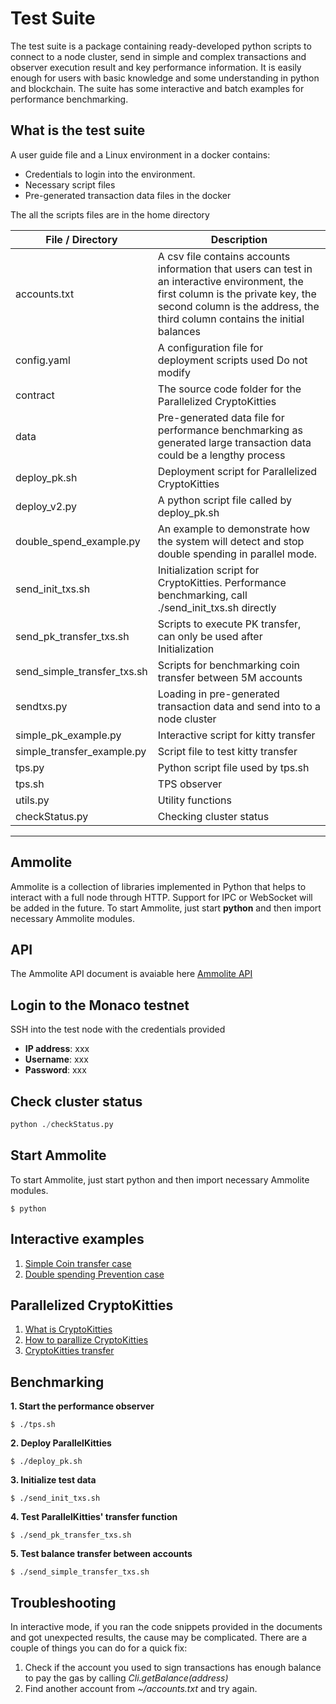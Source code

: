 # Test Suite
The test suite is a package containing ready-developed python scripts to connect to a node cluster, send in simple and complex transactions and observer execution result and key performance information. It is easily enough for users with basic knowledge and some understanding in python and blockchain. The suite has some interactive and batch examples for performance benchmarking.

## What is the test suite
A user guide file and a Linux environment in a docker contains:
   *	Credentials to login into the environment. 
   *	Necessary script files
   *	Pre-generated transaction data files in the docker

The all the scripts files are in the home directory

|File / Directory |    Description|
|---|---|
|accounts.txt                |A csv file contains accounts information that users can test in an interactive environment, the first column is the private key, the second column is the address, the third column contains the initial balances|
|config.yaml                 |A configuration file for deployment scripts used Do not modify|
|contract                    |The source code folder for the Parallelized CryptoKitties|
|data                        |Pre-generated data file for performance benchmarking as generated large transaction data could be a lengthy process|
|deploy_pk.sh                |Deployment script for Parallelized CryptoKitties|
|deploy_v2.py                |A python script file called by deploy_pk.sh                 |
|double_spend_example.py     |An example to demonstrate how the system will detect and stop double spending in parallel mode. |
|send_init_txs.sh            |Initialization script for CryptoKitties. Performance benchmarking, call ./send_init_txs.sh directly|
|send_pk_transfer_txs.sh     |Scripts to  execute PK transfer, can only be used after Initialization|
|send_simple_transfer_txs.sh |Scripts for benchmarking coin transfer between 5M accounts|
|sendtxs.py                  |Loading in pre-generated transaction data and send into to a node cluster|
|simple_pk_example.py        |Interactive script for kitty transfer|
|simple_transfer_example.py  |Script file to test kitty transfer|
|tps.py                      |Python script file used by tps.sh|
|tps.sh                      |TPS observer|
|utils.py                    |Utility functions|    
|checkStatus.py              |Checking cluster status |


---
## Ammolite 
Ammolite is a collection of libraries implemented in Python that helps to interact with a full node through HTTP. Support for IPC or WebSocket will be added in the future. To start Ammolite, just start **python** and then import necessary Ammolite modules.

## API
The Ammolite API document is avaiable here [Ammolite API](https://github.com/arcology-network/documents/blob/main/ammolite-API)

## Login to the Monaco testnet 
SSH into the test node with the credentials provided
* **IP address**: xxx
* **Username**: xxx
* **Password**: xxx

## Check cluster status
```python
python ./checkStatus.py
```

## Start Ammolite
To start Ammolite, just start python and then import necessary Ammolite modules.
```shell
$ python
```

## Interactive examples
   1. [Simple Coin transfer case](https://github.com/arcology-network/documents/blob/main/simple-coin-transfer.md)
   2. [Double spending Prevention case](https://github.com/arcology-network/documents/blob/main/Double-Spend-Example-Prevention.md)

## Parallelized CryptoKitties 
   1. [What is CryptoKitties](https://en.wikipedia.org/wiki/CryptoKitties)
   2. [How to parallize CryptoKitties](https://github.com/arcology-network/documents/blob/main/Parallel-Kitties.md)
   3. [CryptoKitties transfer](https://github.com/arcology-network/documents/blob/main/Simple-PK-Example.md)
   
## Benchmarking
**1. Start the performance observer**
```shell
$ ./tps.sh
```

**2. Deploy ParallelKitties**
```shell
$ ./deploy_pk.sh
```

**3. Initialize test data**
```shell
$ ./send_init_txs.sh
```

**4. Test ParallelKitties' transfer function**
```shell
$ ./send_pk_transfer_txs.sh
```

**5. Test balance transfer between accounts**
```shell
$ ./send_simple_transfer_txs.sh
```

## Troubleshooting

In interactive mode, if you ran the code snippets provided in the documents and got unexpected results, the cause may be complicated. There are a couple of things you can do for a quick fix:
1.  Check if the account you used to sign transactions has enough balance to pay the gas by calling *Cli.getBalance(address)*
2.  Find another account from *~/accounts.txt* and try again.
